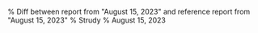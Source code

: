 % Diff between report from "August 15, 2023" and reference report from "August 15, 2023"
% Strudy
% August 15, 2023


